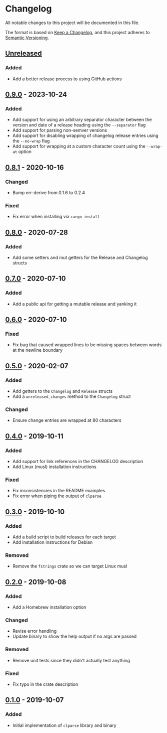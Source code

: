 # Changelog
All notable changes to this project will be documented in this file.

The format is based on [Keep a Changelog](https://keepachangelog.com/en/1.0.0/),
and this project adheres to [Semantic Versioning](https://semver.org/spec/v2.0.0.html).

## [Unreleased]
### Added
- Add a better release process to using GitHub actions

## [0.9.0] - 2023-10-24
### Added
- Add support for using an arbitrary separator character between the version
  and date of a release heading using the `--separator` flag
- Add support for parsing non-semver versions
- Add support for disabling wrapping of changelog release entries using the
  `--no-wrap` flag
- Add support for wrapping at a custom character count using the `--wrap-at`
  option

## [0.8.1] - 2020-10-16
### Changed
- Bump err-derive from 0.1.6 to 0.2.4

### Fixed
- Fix error when installing via `cargo install`

## [0.8.0] - 2020-07-28
### Added
- Add some setters and mut getters for the Release and Changelog structs

## [0.7.0] - 2020-07-10
### Added
- Add a public api for getting a mutable release and yanking it

## [0.6.0] - 2020-07-10
### Fixed
- Fix bug that caused wrapped lines to be missing spaces between words at the
  newline boundary

## [0.5.0] - 2020-02-07
### Added
- Add getters to the `Changelog` and `Release` structs
- Add a `unreleased_changes` method to the `Changelog` struct

### Changed
- Ensure change entries are wrapped at 80 characters

## [0.4.0] - 2019-10-11
### Added
- Add support for link references in the CHANGELOG description
- Add Linux (musl) installation instructions

### Fixed
- Fix inconsistencies in the README examples
- Fix error when piping the output of `clparse`

## [0.3.0] - 2019-10-10
### Added
- Add a build script to build releases for each target
- Add installation instructions for Debian

### Removed
- Remove the `fstrings` crate so we can target Linux musl

## [0.2.0] - 2019-10-08
### Added
- Add a Homebrew installation option

### Changed
- Revise error handling
- Update binary to show the help output if no args are passed

### Removed
- Remove unit tests since they didn't actually test anything

### Fixed
- Fix typo in the crate description

## [0.1.0] - 2019-10-07
### Added
- Initial implementation of `clparse` library and binary

[Unreleased]: https://github.com/marcaddeo/clparse/compare/0.9.0...HEAD
[0.9.0]: https://github.com/marcaddeo/clparse/compare/0.8.1...0.9.0
[0.8.1]: https://github.com/marcaddeo/clparse/compare/0.8.0...0.8.1
[0.8.0]: https://github.com/marcaddeo/clparse/compare/0.7.0...0.8.0
[0.7.0]: https://github.com/marcaddeo/clparse/compare/0.6.0...0.7.0
[0.6.0]: https://github.com/marcaddeo/clparse/compare/0.5.0...0.6.0
[0.5.0]: https://github.com/marcaddeo/clparse/compare/0.4.0...0.5.0
[0.4.0]: https://github.com/marcaddeo/clparse/compare/0.3.0...0.4.0
[0.3.0]: https://github.com/marcaddeo/clparse/compare/0.2.0...0.3.0
[0.2.0]: https://github.com/marcaddeo/clparse/compare/0.1.0...0.2.0
[0.1.0]: https://github.com/marcadde/clparse/releases/tag/0.1.0
